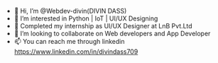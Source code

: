 - 👋 Hi, I’m @Webdev-divin(DIVIN DASS)
- 👀 I’m interested in Python | IoT | UI/UX Designing
- 🌱 Completed my internship as UI/UX Designer at LnB Pvt.Ltd
- 💞️ I’m looking to collaborate on Web developers and App Developer
- 📫 You can reach me through linkedin https://www.linkedin.com/in/divindass709

<!---
Termuxcoder/Termuxcoder is a ✨ special ✨ repository because its `README.md` (this file) appears on your GitHub profile.
You can click the Preview link to take a look at your changes.
--->

